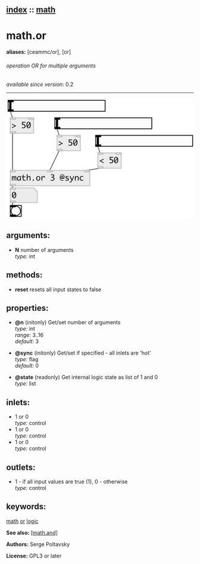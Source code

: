 [index](index.html) :: [math](category_math.html)
---

# math.or
**aliases:** [ceammc/or], [or]


###### operation OR for multiple arguments

*available since version:* 0.2

---




[![example](../examples/img/math.or.jpg)](../examples/pd/math.or.pd)



## arguments:

* **N**
number of arguments<br>
_type:_ int<br>



## methods:

* **reset**
resets all input states to false<br>




## properties:

* **@n** (initonly)
Get/set number of arguments<br>
_type:_ int<br>
_range:_ 3..16<br>
_default:_ 3<br>

* **@sync** (initonly)
Get/set if specified - all inlets are &#39;hot&#39;<br>
_type:_ flag<br>
_default:_ 0<br>

* **@state** (readonly)
Get internal logic state as list of 1 and 0<br>
_type:_ list<br>



## inlets:

* 1 or 0<br>
_type:_ control
* 1 or 0<br>
_type:_ control
* 1 or 0<br>
_type:_ control



## outlets:

* 1 - if all input values are true (1), 0 - otherwise<br>
_type:_ control



## keywords:

[math](keywords/math.html)
[or](keywords/or.html)
[logic](keywords/logic.html)



**See also:**
[\[math.and\]](math.and.html)




**Authors:** Serge Poltavsky




**License:** GPL3 or later





